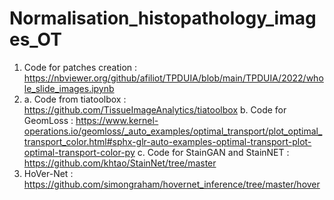 # Normalisation_histopathology_images_OT

1. Code for patches creation : https://nbviewer.org/github/afiliot/TPDUIA/blob/main/TPDUIA/2022/whole_slide_images.ipynb
2. a. Code from tiatoolbox : https://github.com/TissueImageAnalytics/tiatoolbox
   b. Code for GeomLoss : https://www.kernel-operations.io/geomloss/_auto_examples/optimal_transport/plot_optimal_transport_color.html#sphx-glr-auto-examples-optimal-transport-plot-optimal-transport-color-py
   c. Code for StainGAN and StainNET : https://github.com/khtao/StainNet/tree/master
3. HoVer-Net : https://github.com/simongraham/hovernet_inference/tree/master/hover

